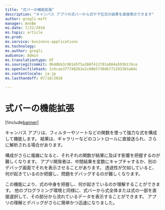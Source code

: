 ```yaml
---
title: "式バーの機能拡張"
description: "キャンバス アプリの式バーから式や下位式の結果を直接表示できます"
author: gregli-msft
manager: AnnBe
ms.date: 7/22/2018
ms.topic: article
ms.prod: 
ms.service: business-applications
ms.technology: 
ms.author: gregli
audience: Admin
ms.translationtype: HT
ms.sourcegitcommit: 0b40bb3c98145f5a260f412701a884a5936174ce
ms.openlocfilehash: 1c6cae377748262e2c08b5730db771293303a84c
ms.contentlocale: ja-jp
ms.lasthandoff: 07/18/2018

---
```

# <a name="formula-bar-enhanced"></a>式バーの機能拡張 


[!include[banner](../../includes/banner.md)]

キャンバス アプリは、フィルターやソートなどの関数を使って強力な式を構成して機能します。 結果は、ギャラリーなどのコントロールに直接送られ、さらに解析される場合があります。

構成がさらに複雑になると、それぞれの関数が結果に及ぼす影響を把握するのが難しくなります。 アプリ開発者は、中間結果を変数にキャプチャするか、別のデバッグ画面でそれを表示させることがあります。 透過性が欠如していると、何が起きているのか把握し、問題をデバッグするのが難しくなります。

この機能により、式の中身を把握し、何が起きているのか理解することができます。 他のプログラミング環境と同様に、式バーから式全体または式の一部を直接選択して、その部分から流れているデータを表示することができます。 アプリの理解とデバッグがさらに簡単かつ迅速になりました。


